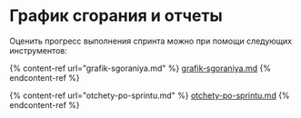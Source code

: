 # График сгорания и отчеты

Оценить прогресс выполнения спринта можно при помощи следующих инструментов:

{% content-ref url="grafik-sgoraniya.md" %}
[grafik-sgoraniya.md](grafik-sgoraniya.md)
{% endcontent-ref %}

{% content-ref url="otchety-po-sprintu.md" %}
[otchety-po-sprintu.md](otchety-po-sprintu.md)
{% endcontent-ref %}

